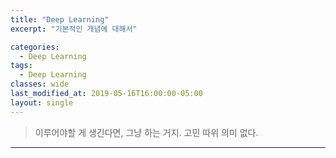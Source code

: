 ```yaml
---
title: "Deep Learning"
excerpt: "기본적인 개념에 대해서"

categories:
  - Deep Learning
tags:
  - Deep Learning
classes: wide
last_modified_at: 2019-05-16T16:00:00-05:00
layout: single
---
```


> 이루어야할 게 생긴다면, 그냥 하는 거지. 고민 따위 의미 없다.  

***
